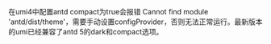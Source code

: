在umi4中配置antd compact为true会报错 Cannot find module 'antd/dist/theme'，需要手动设置configProvider，否则无法正常运行。最新版本的umi已经兼容了antd 5的dark和compact选项。

